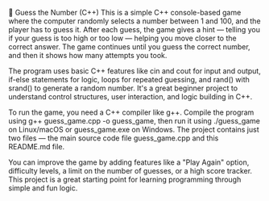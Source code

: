 🎯 Guess the Number (C++)
This is a simple C++ console-based game where the computer randomly selects a number between 1 and 100, and the player has to guess it. After each guess, the game gives a hint — telling you if your guess is too high or too low — helping you move closer to the correct answer. The game continues until you guess the correct number, and then it shows how many attempts you took.

The program uses basic C++ features like cin and cout for input and output, if-else statements for logic, loops for repeated guessing, and rand() with srand() to generate a random number. It's a great beginner project to understand control structures, user interaction, and logic building in C++.

To run the game, you need a C++ compiler like g++. Compile the program using g++ guess_game.cpp -o guess_game, then run it using ./guess_game on Linux/macOS or guess_game.exe on Windows. The project contains just two files — the main source code file guess_game.cpp and this README.md file.

You can improve the game by adding features like a "Play Again" option, difficulty levels, a limit on the number of guesses, or a high score tracker. This project is a great starting point for learning programming through simple and fun logic.
